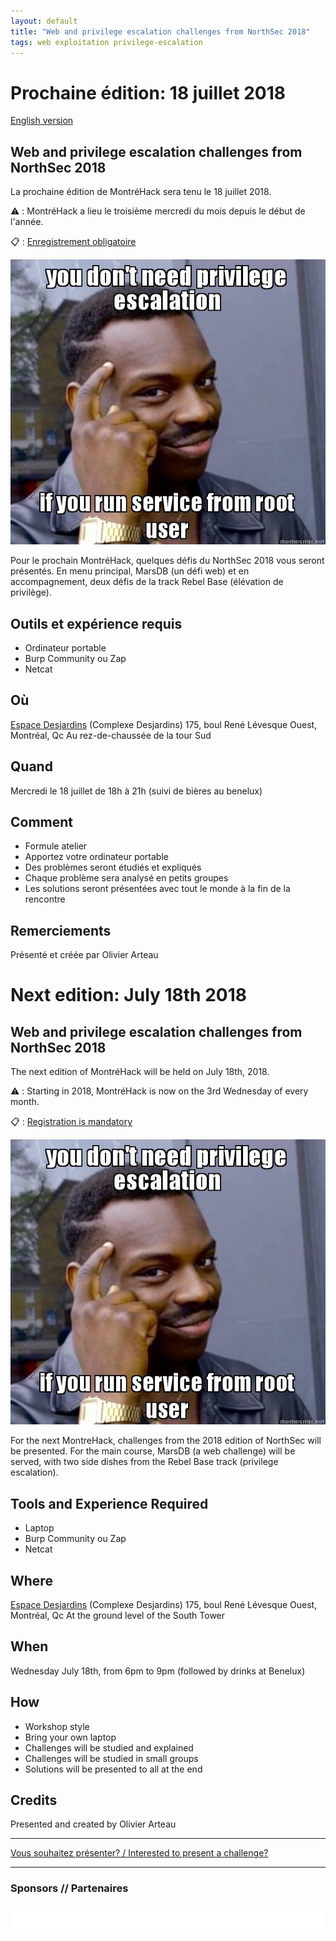```yaml
---
layout: default
title: "Web and privilege escalation challenges from NorthSec 2018"
tags: web exploitation privilege-escalation 
---
```


# Prochaine édition: 18 juillet 2018

[English version](#english)

## Web and privilege escalation challenges from NorthSec 2018

La prochaine édition de MontréHack sera tenu le 18 juillet 2018.

:warning: : MontréHack a lieu le troisième mercredi du mois depuis le début de l'année.

:clipboard: : [Enregistrement obligatoire](https://www.eventbrite.ca/e/montrehack-web-and-privilege-escalation-challenges-from-northsec-2018-tickets-48133700193)

![Escalation?](/images/18-07_web-privilege-escalation.jpg)

Pour le prochain MontréHack, quelques défis du NorthSec 2018 vous seront présentés. 
En menu principal, MarsDB (un défi web) et en accompagnement, deux défis de la track 
Rebel Base (élévation de privilège).

## Outils et expérience requis

* Ordinateur portable
* Burp Community ou Zap
* Netcat

## Où

[Espace Desjardins](https://www.desjardins.com/coopmoi/difference-desjardins/espace-desjardins/index.jsp) (Complexe Desjardins)
175, boul René Lévesque Ouest, Montréal, Qc
Au rez-de-chaussée de la tour Sud

## Quand

Mercredi le 18 juillet de 18h à 21h (suivi de bières au benelux)

## Comment
 
* Formule atelier
* Apportez votre ordinateur portable
* Des problèmes seront étudiés et expliqués
* Chaque problème sera analysé en petits groupes
* Les solutions seront présentées avec tout le monde à la fin de la rencontre

## Remerciements

Présenté et créée par Olivier Arteau


<a id="english"></a>

# Next edition: July 18th 2018

## Web and privilege escalation challenges from NorthSec 2018

The next edition of MontréHack will be held on July 18th, 2018.

:warning: : Starting in 2018, MontréHack is now on the 3rd Wednesday of every month.

:clipboard: : [Registration is mandatory](https://www.eventbrite.ca/e/montrehack-web-and-privilege-escalation-challenges-from-northsec-2018-tickets-48133700193)

![Escalation?](/images/18-07_web-privilege-escalation.jpg)

For the next MontreHack, challenges from the 2018 edition of NorthSec will be presented. 
For the main course, MarsDB (a web challenge) will be served, with two side dishes from 
the Rebel Base track (privilege escalation).

## Tools and Experience Required

* Laptop
* Burp Community ou Zap
* Netcat

## Where

[Espace Desjardins](https://www.desjardins.com/coopmoi/difference-desjardins/espace-desjardins/index.jsp) (Complexe Desjardins)
175, boul René Lévesque Ouest, Montréal, Qc
At the ground level of the South Tower

## When

Wednesday July 18th, from 6pm to 9pm (followed by drinks at Benelux)

## How

* Workshop style
* Bring your own laptop
* Challenges will be studied and explained
* Challenges will be studied in small groups
* Solutions will be presented to all at the end

## Credits

Presented and created by Olivier Arteau
<hr/>

[Vous souhaitez présenter? / Interested to present a challenge?](https://github.com/montrehack/montrehack.github.com/wiki/Present-at-Montrehack)

<hr/>

### Sponsors // Partenaires

[![Brasserie Benelux](/images/benelux.png)](http://brasseriebenelux.com/)
